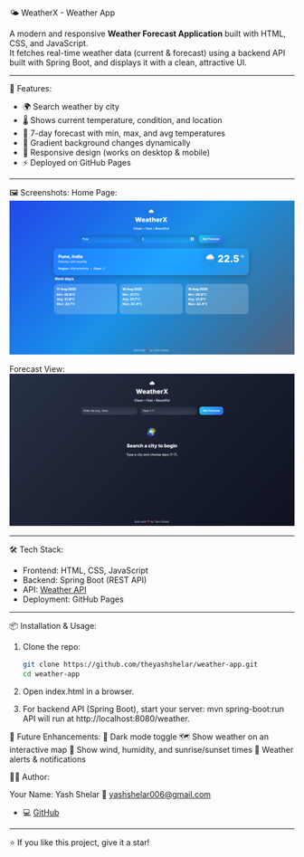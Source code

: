 🌤️ WeatherX - Weather App

A modern and responsive **Weather Forecast Application** built with HTML, CSS, and JavaScript.  
It fetches real-time weather data (current & forecast) using a backend API built with Spring Boot, and displays it with a clean, attractive UI.

---

🚀 Features:
- 🌍 Search weather by city  
- 🌡️ Shows current temperature, condition, and location  
- 📅 7-day forecast with min, max, and avg temperatures  
- 🎨 Gradient background changes dynamically  
- 📱 Responsive design (works on desktop & mobile)  
- ⚡ Deployed on GitHub Pages  

---

🖼️ Screenshots:
Home Page:
![Weather App Screenshot](assets/WeatherX-Homepage.png)

Forecast View:
![Forecast Screenshot](assets/WeatherX-Searchpage.png)  

---

🛠️ Tech Stack:
- Frontend: HTML, CSS, JavaScript  
- Backend: Spring Boot (REST API)  
- API: [Weather API](https://www.weatherapi.com/)  
- Deployment: GitHub Pages  

---

📦 Installation & Usage:

1. Clone the repo:
   ```bash
   git clone https://github.com/theyashshelar/weather-app.git
   cd weather-app

2. Open index.html in a browser.

3. For backend API (Spring Boot), start your server:
    mvn spring-boot:run
    API will run at http://localhost:8080/weather.


📌 Future Enhancements:
🌙 Dark mode toggle
🗺️ Show weather on an interactive map
💨 Show wind, humidity, and sunrise/sunset times
🔔 Weather alerts & notifications


👨‍💻 Author:

Your Name: 
Yash Shelar
📧 yashshelar006@gmail.com
- 💻 [GitHub](https://github.com/theyashshelar) 

---

⭐ If you like this project, give it a star!
